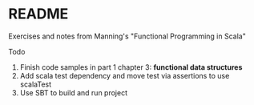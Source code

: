 README
======

Exercises and notes from Manning's "Functional Programming in Scala"

Todo

1. Finish code samples in part 1 chapter 3: **functional data structures**
2. Add scala test dependency and move test via assertions to use scalaTest
3. Use SBT to build and run project
